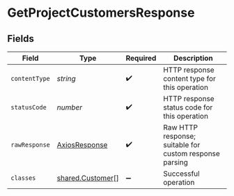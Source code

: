 # GetProjectCustomersResponse


## Fields

| Field                                                       | Type                                                        | Required                                                    | Description                                                 |
| ----------------------------------------------------------- | ----------------------------------------------------------- | ----------------------------------------------------------- | ----------------------------------------------------------- |
| `contentType`                                               | *string*                                                    | :heavy_check_mark:                                          | HTTP response content type for this operation               |
| `statusCode`                                                | *number*                                                    | :heavy_check_mark:                                          | HTTP response status code for this operation                |
| `rawResponse`                                               | [AxiosResponse](https://axios-http.com/docs/res_schema)     | :heavy_check_mark:                                          | Raw HTTP response; suitable for custom response parsing     |
| `classes`                                                   | [shared.Customer](../../../sdk/models/shared/customer.md)[] | :heavy_minus_sign:                                          | Successful operation                                        |